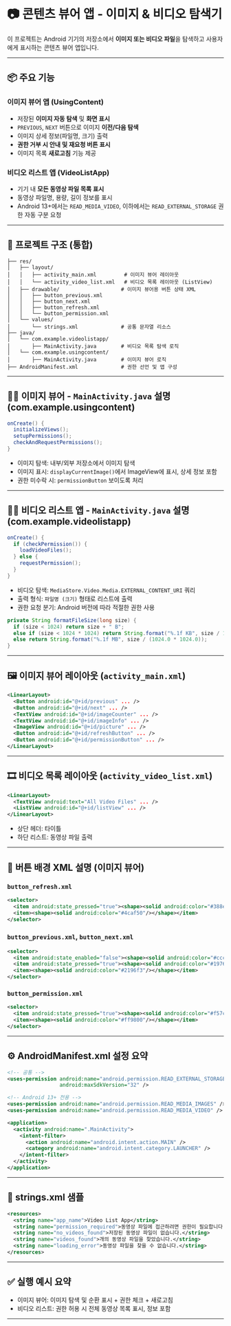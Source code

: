 # 📷 콘텐츠 뷰어 앱 - 이미지 & 비디오 탐색기

이 프로젝트는 Android 기기의 저장소에서 **이미지 또는 비디오 파일**을 탐색하고 사용자에게 표시하는 콘텐츠 뷰어 앱입니다. 

---

## 📦 주요 기능

### 이미지 뷰어 앱 (UsingContent)
- 저장된 **이미지 자동 탐색** 및 **화면 표시**
- `PREVIOUS`, `NEXT` 버튼으로 이미지 **이전/다음 탐색**
- 이미지 상세 정보(파일명, 크기) 출력
- **권한 거부 시 안내 및 재요청 버튼 표시**
- 이미지 목록 **새로고침** 기능 제공

### 비디오 리스트 앱 (VideoListApp)
- 기기 내 **모든 동영상 파일 목록 표시**
- 동영상 파일명, 용량, 길이 정보를 표시
- Android 13+에서는 `READ_MEDIA_VIDEO`, 이하에서는 `READ_EXTERNAL_STORAGE` 권한 자동 구분 요청

---

## 📁 프로젝트 구조 (통합)

```
├── res/
│   ├── layout/
│   │   ├── activity_main.xml         # 이미지 뷰어 레이아웃
│   │   └── activity_video_list.xml   # 비디오 목록 레이아웃 (ListView)
│   ├── drawable/                    # 이미지 뷰어용 버튼 상태 XML
│   │   ├── button_previous.xml
│   │   ├── button_next.xml
│   │   ├── button_refresh.xml
│   │   └── button_permission.xml
│   └── values/
│       └── strings.xml              # 공통 문자열 리소스
├── java/
│   └── com.example.videolistapp/
│       ├── MainActivity.java        # 비디오 목록 탐색 로직
│   └── com.example.usingcontent/
│       ├── MainActivity.java        # 이미지 뷰어 로직
├── AndroidManifest.xml              # 권한 선언 및 앱 구성
```

---

## 🧑‍💻 이미지 뷰어 - `MainActivity.java` 설명 (com.example.usingcontent)

```java
onCreate() {
  initializeViews();
  setupPermissions();
  checkAndRequestPermissions();
}
```

- 이미지 탐색: 내부/외부 저장소에서 이미지 탐색
- 이미지 표시: `displayCurrentImage()`에서 ImageView에 표시, 상세 정보 포함
- 권한 미수락 시: `permissionButton` 보이도록 처리

---

## 🧑‍💻 비디오 리스트 앱 - `MainActivity.java` 설명 (com.example.videolistapp)

```java
onCreate() {
  if (checkPermission()) {
    loadVideoFiles();
  } else {
    requestPermission();
  }
}
```

- 비디오 탐색: `MediaStore.Video.Media.EXTERNAL_CONTENT_URI` 쿼리
- 출력 형식: `파일명 (크기)` 형태로 리스트에 출력
- 권한 요청 분기: Android 버전에 따라 적절한 권한 사용

```java
private String formatFileSize(long size) {
  if (size < 1024) return size + " B";
  else if (size < 1024 * 1024) return String.format("%.1f KB", size / 1024.0);
  else return String.format("%.1f MB", size / (1024.0 * 1024.0));
}
```

---

## 🖼️ 이미지 뷰어 레이아웃 (`activity_main.xml`)

```xml
<LinearLayout>
  <Button android:id="@+id/previous" ... />
  <Button android:id="@+id/next" ... />
  <TextView android:id="@+id/imageCounter" ... />
  <TextView android:id="@+id/imageInfo" ... />
  <ImageView android:id="@+id/picture" ... />
  <Button android:id="@+id/refreshButton" ... />
  <Button android:id="@+id/permissionButton" ... />
</LinearLayout>
```

---

## 🎞️ 비디오 목록 레이아웃 (`activity_video_list.xml`)

```xml
<LinearLayout>
  <TextView android:text="All Video Files" ... />
  <ListView android:id="@+id/listView" ... />
</LinearLayout>
```

- 상단 헤더: 타이틀
- 하단 리스트: 동영상 파일 출력

---

## 🎨 버튼 배경 XML 설명 (이미지 뷰어)

### `button_refresh.xml`
```xml
<selector>
  <item android:state_pressed="true"><shape><solid android:color="#388e3c"/></shape></item>
  <item><shape><solid android:color="#4caf50"/></shape></item>
</selector>
```

### `button_previous.xml`, `button_next.xml`
```xml
<selector>
  <item android:state_enabled="false"><shape><solid android:color="#cccccc"/></shape></item>
  <item android:state_pressed="true"><shape><solid android:color="#1976d2"/></shape></item>
  <item><shape><solid android:color="#2196f3"/></shape></item>
</selector>
```

### `button_permission.xml`
```xml
<selector>
  <item android:state_pressed="true"><shape><solid android:color="#f57c00"/></shape></item>
  <item><shape><solid android:color="#ff9800"/></shape></item>
</selector>
```

---

## ⚙️ AndroidManifest.xml 설정 요약

```xml
<!-- 공통 -->
<uses-permission android:name="android.permission.READ_EXTERNAL_STORAGE"
                 android:maxSdkVersion="32" />

<!-- Android 13+ 전용 -->
<uses-permission android:name="android.permission.READ_MEDIA_IMAGES" />
<uses-permission android:name="android.permission.READ_MEDIA_VIDEO" />
```

```xml
<application>
  <activity android:name=".MainActivity">
    <intent-filter>
      <action android:name="android.intent.action.MAIN" />
      <category android:name="android.intent.category.LAUNCHER" />
    </intent-filter>
  </activity>
</application>
```

---

## 📑 strings.xml 샘플

```xml
<resources>
  <string name="app_name">Video List App</string>
  <string name="permission_required">동영상 파일에 접근하려면 권한이 필요합니다.</string>
  <string name="no_videos_found">저장된 동영상 파일이 없습니다.</string>
  <string name="videos_found">개의 동영상 파일을 찾았습니다.</string>
  <string name="loading_error">동영상 파일을 찾을 수 없습니다.</string>
</resources>
```

---

## ✅ 실행 예시 요약

- 이미지 뷰어: 이미지 탐색 및 순환 표시 + 권한 체크 + 새로고침
- 비디오 리스트: 권한 허용 시 전체 동영상 목록 표시, 정보 포함

---

